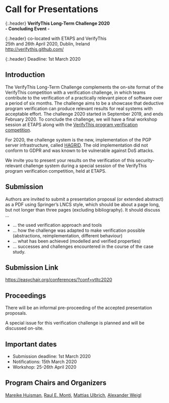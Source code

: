 # Call for Presentations

{:.header}
**VerifyThis Long-Term Challenge 2020**<br>
**- Concluding Event -**

{:.header}
co-located with ETAPS and VerifyThis <br>
25th and 26th April 2020, Dublin, Ireland<br>
http://verifythis.github.com/<br>

{:.header}
Deadline: 1st March 2020<br>

## Introduction

The VerifyThis Long-Term Challenge complements the on-site format of the
VerifyThis competition with a verification challenge, in which teams contribute
to the verification of a practically relevant piece of software over a period of
six months. The challenge aims to be a showcase that deductive program
verification can produce relevant results for real systems with acceptable
effort. The challenge 2020 started in September 2019, and ends February 2020. To
conclude the challenge, we will have a final workshop session at ETAPS along
with the [VerifyThis program verification
competition](https://www.pm.inf.ethz.ch/research/verifythis.html).





For 2020, the challenge system is the new, implementation of the PGP server
infrastructure, called
[HAGRID](https://sequoia-pgp.org/blog/2019/06/14/20190614-hagrid/). The old
implementation did not conform to GDPR and was known to be vulnerable against
DoS attacks.

We invite  you to  present your  results on  the verification  of this
security-relevant  challenge system  during a  special session  of the
VerifyThis program verification competition, held at ETAPS.

## Submission

Authors are invited to submit a presentation proposal (or extended
abstract) as a PDF using Springer’s LNCS style, which should be about
a page long, but not longer than three pages (excluding bibliography).
It should discuss ...

* ... the used verification approach and tools
* ... how the challenge was adapted to make verification possible
  (abstractions, reimplementation, different behaviour)
* ... what has been achieved (modelled and verified properties)
* ... successes and challenges encountered in the course of the case
  study.
  
## Submission Link

https://easychair.org/conferences/?conf=vtltc2020

## Proceedings

There will be an informal pre-proceeding of the accepted presentation
proposals.

A special issue for this verification challenge is planned and will be
discussed on-site.

## Important dates

* Submission deadline: 1st March 2020
* Notifications: 15th March 2020
* Workshop: 25-26th April 2020

## Program Chairs and Organizers

[Mareike Huisman](https://wwwhome.ewi.utwente.nl/~marieke/#contact), [Raul E.
Monti](https://people.utwente.nl/r.e.monti), [Mattias
Ulbrich](https://formal.iti.kit.edu/~ulbrich), [Alexander
Weigl](https://formal.iti.kit.edu/~weigl)


